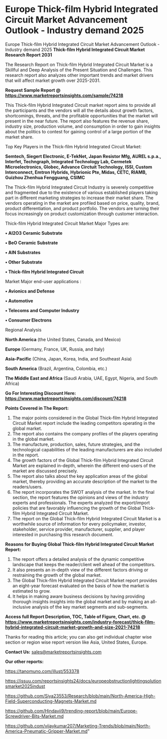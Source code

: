 # Europe Thick-film Hybrid Integrated Circuit Market Advancement Outlook - Industry demand 2025
Europe Thick-film Hybrid Integrated Circuit Market Advancement Outlook - Industry demand 2025
<strong>Thick-film Hybrid Integrated Circuit Market Research Report 2031</strong>

The Research Report on Thick-film Hybrid Integrated Circuit Market is a Skillful and Deep Analysis of the Present Situation and Challenges. This research report also analyzes other important trends and market drivers that will affect market growth over 2025-2031.

<strong>Request Sample Report @ <a href=https://www.marketreportsinsights.com/sample/74218>https://www.marketreportsinsights.com/sample/74218</a></strong>

This Thick-film Hybrid Integrated Circuit market report aims to provide all the participants and the vendors will all the details about growth factors, shortcomings, threats, and the profitable opportunities that the market will present in the near future. The report also features the revenue share, industry size, production volume, and consumption in order to gain insights about the politics to contest for gaining control of a large portion of the market share.

Top Key Players in the Thick-film Hybrid Integrated Circuit Market:

<strong>Semtech, Siegert Electronic, E-TekNet, Japan Resistor Mfg, AUREL s.p.a., Interfet, Techngraph, Integrated Technology Lab, Cermetek Microelectronics, Globec, Advance Circtuit Technology, ISSI, Custom Interconnect, Emtron Hybrids, Hybrionic Pte, Midas, CETC, RIAMB, Guizhou Zhenhua Fengguang, CSIMC</strong>

The Thick-film Hybrid Integrated Circuit Industry is severely competitive and fragmented due to the existence of various established players taking part in different marketing strategies to increase their market share. The vendors operating in the market are profiled based on price, quality, brand, product differentiation, and product portfolio. The vendors are turning their focus increasingly on product customization through customer interaction.

Thick-film Hybrid Integrated Circuit Market Major Types are:

<strong>• Al2O3 Ceramic Substrate

• BeO Ceramic Substrate

• AIN Substrates

• Other Substrate

• Thick-film Hybrid Integrated Circuit</strong>

Market Major end-user applications :

<strong>• Avionics and Defense

• Automotive

• Telecoms and Computer Industry

• Consumer Electrons</strong>

Regional Analysis

</u><strong><b>North America</b></strong> (the United States, Canada, and Mexico)

<strong><b>Europe </b></strong>(Germany, France, UK, Russia, and Italy)

<strong><b>Asia-Pacific</b></strong> (China, Japan, Korea, India, and Southeast Asia)

<strong><b>South America</b></strong> (Brazil, Argentina, Colombia, etc.)

<strong><b>The Middle East and Africa</b></strong> (Saudi Arabia, UAE, Egypt, Nigeria, and South Africa)

<strong>Go For Interesting Discount Here: <a href=https://www.marketreportsinsights.com/discount/74218>https://www.marketreportsinsights.com/discount/74218</a></strong>

<strong>Points Covered in The Report:</strong>
<ol>
  <li>The major points considered in the Global Thick-film Hybrid Integrated Circuit Market report include the leading competitors operating in the global market.</li>
  <li>The report also contains the company profiles of the players operating in the global market.</li>
  <li>The manufacture, production, sales, future strategies, and the technological capabilities of the leading manufacturers are also included in the report.</li>
  <li>The growth factors of the Global Thick-film Hybrid Integrated Circuit Market are explained in-depth, wherein the different end-users of the market are discussed precisely.</li>
  <li>The report also talks about the key application areas of the global market, thereby providing an accurate description of the market to the readers/users.</li>
  <li>The report incorporates the SWOT analysis of the market. In the final section, the report features the opinions and views of the industry experts and professionals. The experts analyzed the export/import policies that are favorably influencing the growth of the Global Thick-film Hybrid Integrated Circuit Market.</li>
  <li>The report on the Global Thick-film Hybrid Integrated Circuit Market is a worthwhile source of information for every policymaker, investor, stakeholder, service provider, manufacturer, supplier, and player interested in purchasing this research document.</li>
</ol>
<strong>Reasons for Buying Global Thick-film Hybrid Integrated Circuit Market Report:</strong>

<ol>
  <li>The report offers a detailed analysis of the dynamic competitive landscape that keeps the reader/client well ahead of the competitors.</li>
  <li>It also presents an in-depth view of the different factors driving or restraining the growth of the global market.</li>
  <li>The Global Thick-film Hybrid Integrated Circuit Market report provides an eight-year forecast evaluated on the basis of how the market is estimated to grow.</li>
  <li>It helps in making aware business decisions by having providing thorough insights insights into the global market and by making an all-inclusive analysis of the key market segments and sub-segments.</li>
</ol>
<strong>Access full Report Description, TOC, Table of Figure, Chart, etc. @ <a href=https://www.marketreportsinsights.com/industry-forecast/thick-film-hybrid-integrated-circuit-market-growth-and-size-2021-74218>https://www.marketreportsinsights.com/industry-forecast/thick-film-hybrid-integrated-circuit-market-growth-and-size-2021-74218</a></strong>


Thanks for reading this article; you can also get individual chapter wise section or region wise report version like Asia, United States, Europe.

<strong>Contact Us:</strong>
sales@marketreportsinsights.com

<strong>Our other reports:</strong>

<a href=https://tanomuno.com/illust/553378>https://tanomuno.com/illust/553378</a>

<a href=https://issuu.com/reportsinsights24/docs/europeobstructionlightingsolutionsmarket2025indust>https://issuu.com/reportsinsights24/docs/europeobstructionlightingsolutionsmarket2025indust</a>

<a href=https://github.com/Siya23553/Research/blob/main/North-America-High-Field-Superconducting-Magnets-Market.md>https://github.com/Siya23553/Research/blob/main/North-America-High-Field-Superconducting-Magnets-Market.md</a>

<a href=https://github.com/Hindavii9/trending-report/blob/main/Europe-Screwdriver-Bits-Market.md>https://github.com/Hindavii9/trending-report/blob/main/Europe-Screwdriver-Bits-Market.md</a>

<a href=https://github.com/vijaykumar207/Marketing-Trends/blob/main/North-America-Pneumatic-Gripper-Market.md>https://github.com/vijaykumar207/Marketing-Trends/blob/main/North-America-Pneumatic-Gripper-Market.md</a>"
